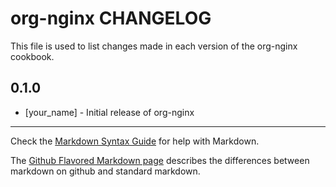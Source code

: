 org-nginx CHANGELOG
===================

This file is used to list changes made in each version of the org-nginx cookbook.

0.1.0
-----
- [your_name] - Initial release of org-nginx

- - -
Check the [Markdown Syntax Guide](http://daringfireball.net/projects/markdown/syntax) for help with Markdown.

The [Github Flavored Markdown page](http://github.github.com/github-flavored-markdown/) describes the differences between markdown on github and standard markdown.
